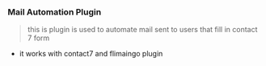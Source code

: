 ### Mail Automation Plugin 
> this is plugin is used to automate mail sent to users that fill 
> in contact 7 form 

+ it works with contact7  and flimaingo plugin
